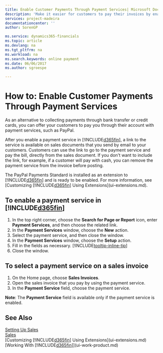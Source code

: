 ```yaml
---
title: Enable Customer Payments Through Payment Services| Microsoft Docs
description: 'Make it easier for customers to pay their invoices by enabling payment services.'
services: project-madeira
documentationcenter: ''
author: SorenGP

ms.service: dynamics365-financials
ms.topic: article
ms.devlang: na
ms.tgt_pltfrm: na
ms.workload: na
ms.search.keywords: online payment
ms.date: 06/06/2017
ms.author: sgroespe

---
```

# How to: Enable Customer Payments Through Payment Services
As an alternative to collecting payments through bank transfer or credit cards, you can offer your customers to pay you through their account with payment services, such as PayPal.

After you enable a payment service in [!INCLUDE[d365fin](includes/d365fin_md.md)], a link to the service is available on sales documents that you send by email to your customers. Customers can use the link to go to the payment service and pay the bill, directly from the sales document. If you don't want to include the link, for example, if a customer will pay with cash, you can remove the payment service from the invoice before posting.

The PayPal Payments Standard is installed as an extension to [!INCLUDE[d365fin](includes/d365fin_md.md)] and is ready to be enabled. For more information, see [Customizing [!INCLUDE[d365fin](includes/d365fin_md.md)] Using Extensions](ui-extensions.md).

## To enable a payment service in [!INCLUDE[d365fin](includes/d365fin_md.md)]
1. In the top right corner, choose the **Search for Page or Report** icon, enter **Payment Services**, and then choose the related link.  
2. In the **Payment Services** window, choose the **New** action.
3. Select the payment service, and then close the window.
4. In the **Payment Services** window, choose the **Setup** action.
5. Fill in the fields as necessary. [!INCLUDE[tooltip-inline-tip](includes/tooltip-inline-tip_md.md)]
6. Close the window.

## To select a payment service on a sales invoice
1. On the Home page, choose **Sales Invoices**.
2. Open the sales invoice that you pay by using the payment service.
3. In the **Payment Service** field, choose the payment service.

**Note**: The **Payment Service** field is available only if the payment service is enabled.   

## See Also
[Setting Up Sales](sales-setup-sales.md)  
[Sales](sales-manage-sales.md)  
[Customizing [!INCLUDE[d365fin](includes/d365fin_md.md)] Using Extensions](ui-extensions.md)  
[Working With [!INCLUDE[d365fin](includes/d365fin_md.md)]](ui-work-product.md)
